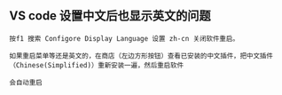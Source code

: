 
## VS code 设置中文后也显示英文的问题
```
按f1 搜索 Configore Display Language 设置 zh-cn 关闭软件重启。

如果重启菜单等还是英文的，在商店（左边方形按钮）查看已安装的中文插件，把中文插件（Chinese(Simplified)）重新安装一遍，然后重启软件

会自动重启


```
